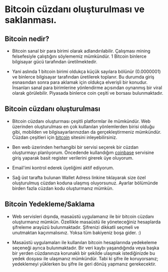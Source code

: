# Bitcoin cüzdanı oluşturulması ve saklanması.

## Bitcoin nedir?

- Bitcoin sanal bir para birimi olarak adlandırılabilir. Çalışması mining felsefesiyle çalıştığını söylememiz mümkündür. 1 Bitcoin binlerce bilgisayar gücü tarafından üretilmektedir. 

- Yani aslında 1 bitcoin birimi oldukça küçük sayılara bölünür (0.0000001) ve binlerce bilgisayar tarafından üretilerek toplanır. Bu durumda giriş esnasından sonra para aklamak için oldukça elverişli bir konudur. İnsanları sanal para birimlerine yönlendirme açısından oynanmış bir viral olarak görülebilir. Piyasada binlerce coin çeşiti ve borsası bulunmaktadır.

## Bitcoin cüzdanı oluşturulması

- Bitcoin cüzdanı oluşturması çeşitli platformlar ile mümkündür. Web üzerinden oluşturulması en çok kullanılan yönlemlerden birisi olduğu gibi, mobilden ve bilgisayarlarınızdan da gerçekleştirmeniz mümkündür. Cüzdan çeşitleri için [bitcoin][1] sitesini inleyebilirsiniz.

- Ben web üzerinden herhangibi bir servisi seçerek bir cüzdan oluşturmayı planlıyorum. Öncedende kullandığım [coinbase][2] servisine giriş yaparak basit register verilerini girerek üye oluyorum.

- Email'imi kontrol ederek üyeliğimi aktif ediyorum.

- Sağ üst tarafta bulunan Wallet Adress linkine tıklayarak size özel oluşturulmuş cüzdan koduna ulaşmış oluyorsunuz. Ayarlar bölümünde birden fazla cüzdan kodu oluşturmanız mümkün.

## Bitcoin Yedekleme/Saklama

- Web servisleri dışında, masaüstü uygulamanız ile bir bitcoin cüzdanı oluşturmanız mümkün. Özellikle masaüstü ile yöneteceğiniz hesaplarda şifreleme arayüzü bulunmaktadır. Şifrenizi dikkatli seçmeli ve unutmaktan kaçınmalısınız. Yoksa tüm bakiyeniz boşa gider. :)

- Masaüstü uygulamaları ile kullanılan bitcoin hesaplarında yedekeleme seçeneği ayrıca bulunmaktadır. Bir veri kaybı yaşandığında veya başka bir yerden cüzdanınıza korunaklı bir şekilde ulaşmak istediğinizde bu yedek dosyası ile ulaşmanız mümkündür. Tabi ki şifre ile koruyorsanız; yedeklemeyi yüklerken bu şifre ile geri dönüş yapmanız gerekecektir.


[1]: https://bitcoin.org/tr/cuzdaninizi-secin
[2]: https://www.coinbase.com/

